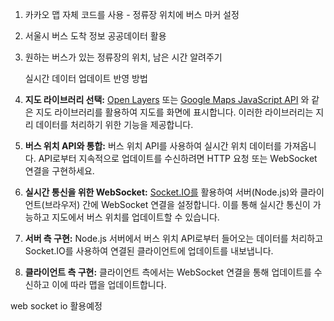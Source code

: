 
1. 카카오 맵 자체 코드를 사용 - 정류장 위치에 버스 마커 설정
2. 서울시 버스 도착 정보 공공데이터 활용
3. 원하는 버스가 있는 정류장의 위치, 남은 시간 알려주기


	실시간 데이터 업데이트 반영 방법
	
1. **지도 라이브러리 선택:** [Open Layers](https://marketingaltimetrik.medium.com/real-time-tracking-using-node-js-websockets-redis-and-open-layers-41949d7c979c) 또는 [Google Maps JavaScript API](https://developers.google.com/maps/documentation/javascript/directions) 와 같은 지도 라이브러리를 활용하여 지도를 화면에 표시합니다. 이러한 라이브러리는 지리 데이터를 처리하기 위한 기능을 제공합니다.
    
2. **버스 위치 API와 통합:** 버스 위치 API를 사용하여 실시간 위치 데이터를 가져옵니다. API로부터 지속적으로 업데이트를 수신하려면 HTTP 요청 또는 WebSocket 연결을 구현하세요.
    
3. **실시간 통신을 위한 WebSocket:** [Socket.IO를](https://blog.logrocket.com/building-real-time-location-app-node-js-socket-io/) 활용하여 서버(Node.js)와 클라이언트(브라우저) 간에 WebSocket 연결을 설정합니다. 이를 통해 실시간 통신이 가능하고 지도에서 버스 위치를 업데이트할 수 있습니다.
    
4. **서버 측 구현:** Node.js 서버에서 버스 위치 API로부터 들어오는 데이터를 처리하고 Socket.IO를 사용하여 연결된 클라이언트에 업데이트를 내보냅니다.
    
5. **클라이언트 측 구현:** 클라이언트 측에서는 WebSocket 연결을 통해 업데이트를 수신하고 이에 따라 맵을 업데이트합니다.


web socket io 활용예정